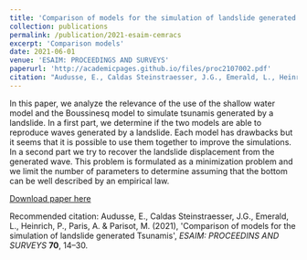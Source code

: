 ```yaml
---
title: 'Comparison of models for the simulation of landslide generated Tsunamis'
collection: publications
permalink: /publication/2021-esaim-cemracs
excerpt: 'Comparison models'
date: 2021-06-01
venue: 'ESAIM: PROCEEDINGS AND SURVEYS'
paperurl: 'http://academicpages.github.io/files/proc2107002.pdf'
citation: "Audusse, E., Caldas Steinstraesser, J.G., Emerald, L., Heinrich, P., Paris, A. & Parisot, M. (2021), 'Comparison of models for the simulation of landslide generated Tsunamis', <i>ESAIM: PROCEEDINS AND SURVEYS</i> <b>70</b>, 14–30"
---
```

In this paper, we analyze the relevance of the use of the shallow water model and the Boussinesq model to simulate tsunamis generated by a landslide. In a first part, we determine if the two models are able to reproduce waves generated by a landslide. Each model has drawbacks but it seems that it is possible to use them together to improve the simulations. In a second part we try to recover the landslide displacement from the generated wave. This problem is formulated as a minimization problem and we limit the number of parameters to determine assuming that the bottom can be well described by an empirical law.

[Download paper here](http://academicpages.github.io/files/proc2107002.pdf)

Recommended citation: Audusse, E., Caldas Steinstraesser, J.G., Emerald, L., Heinrich, P., Paris, A. & Parisot, M. (2021), 'Comparison of models for the simulation of landslide generated Tsunamis', <i>ESAIM: PROCEEDINS AND SURVEYS</i> <b>70</b>, 14–30.

